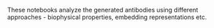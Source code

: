 These notebooks analyze the generated antibodies using different approaches - biophysical properties, embedding representations etc.
